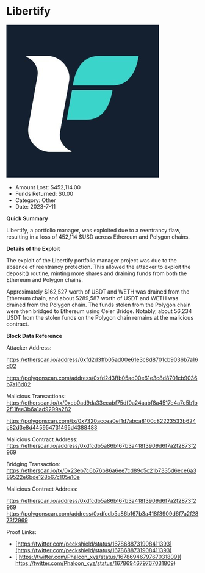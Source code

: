 # Libertify
![Libertify](/rektimages/Libertify.png)
- Amount Lost: $452,114.00
- Funds Returned: $0.00
- Category: Other
- Date: 2023-7-11

**Quick Summary**

Libertify, a portfolio manager, was exploited due to a reentrancy flaw, resulting in a loss of 452,114 $USD across Ethereum and Polygon chains.

  


 **Details of the Exploit**

The exploit of the Libertify portfolio manager project was due to the absence of reentrancy protection. This allowed the attacker to exploit the deposit() routine, minting more shares and draining funds from both the Ethereum and Polygon chains. 

Approximately $162,527 worth of USDT and WETH was drained from the Ethereum chain, and about $289,587 worth of USDT and WETH was drained from the Polygon chain. The funds stolen from the Polygon chain were then bridged to Ethereum using Celer Bridge. Notably, about 56,234 USDT from the stolen funds on the Polygon chain remains at the malicious contract.

  


 **Block Data Reference**

Attacker Address: 

https://etherscan.io/address/0xfd2d3ffb05ad00e61e3c8d8701cb9036b7a16d02

https://polygonscan.com/address/0xfd2d3ffb05ad00e61e3c8d8701cb9036b7a16d02

  


Malicious Transactions: https://etherscan.io/tx/0xcb0ad9da33ecabf75df0a24aabf8a4517e4a7c5b1b2f11fee3b6a1ad9299a282

https://polygonscan.com/tx/0x7320accea0ef1d7abca8100c82223533b624c82d3e8d445954731495d4388483

  


Malicious Contract Address: https://etherscan.io/address/0xdfcdb5a86b167b3a418f3909d6f7a2f2873f2969

  


Bridging Transaction: https://etherscan.io/tx/0x23eb7c6b76b86a6ee7cd89c5c21b7335d6ece6a389522e6bde128b67c105e10e

  


Malicious Contract Address:

https://etherscan.io/address/0xdfcdb5a86b167b3a418f3909d6f7a2f2873f2969 https://polygonscan.com/address/0xdfcdb5a86b167b3a418f3909d6f7a2f2873f2969


Proof Links:
- [https://twitter.com/peckshield/status/1678688731908411393](https://twitter.com/peckshield/status/1678688731908411393)
- [ https://twitter.com/Phalcon_xyz/status/1678694679767031809]( https://twitter.com/Phalcon_xyz/status/1678694679767031809)


